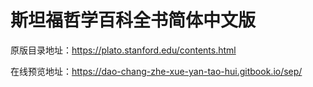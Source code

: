 # 斯坦福哲学百科全书简体中文版


原版目录地址：<https://plato.stanford.edu/contents.html>

在线预览地址：<https://dao-chang-zhe-xue-yan-tao-hui.gitbook.io/sep/>
